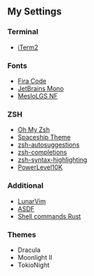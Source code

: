 ## My Settings
### Terminal
- [iTerm2](https://iterm2.com/)

### Fonts
- [Fira Code](https://github.com/tonsky/FiraCode)
- [JetBrains Mono](https://www.jetbrains.com/lp/mono/)
- [MesloLGS NF](https://github.com/romkatv/powerlevel10k#fonts)

### ZSH
- [Oh My Zsh](https://ohmyz.sh/)
- [Spaceship Theme](https://github.com/spaceship-prompt/spaceship-prompt)
- [zsh-autosuggestions](https://github.com/zsh-users/zsh-autosuggestions)
- [zsh-completions](https://github.com/zsh-users/zsh-completions)
- [zsh-syntax-highlighting](https://github.com/zsh-users/zsh-syntax-highlighting)
- [PowerLevel10K](https://github.com/romkatv/powerlevel10k)

### Additional 
- [LunarVim](https://github.com/LunarVim/LunarVim)
- [ASDF](https://github.com/asdf-vm/asdf)
- [Shell commands Rust](https://zaiste.net/posts/shell-commands-rust/)

### Themes
- Dracula
- Moonlight II
- TokioNight
